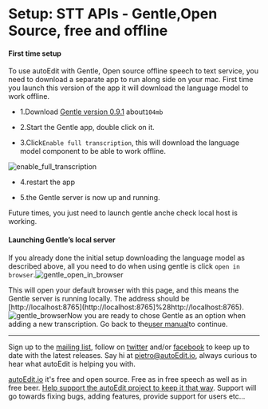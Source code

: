 # Setup: STT APIs - Gentle,Open Source, free and offline

#### First time setup

To use autoEdit with Gentle, Open source offline speech to text service, you need to download a separate app to run along side on your mac. First time you launch this version of the app it will download the language model to work offline.

* 1.Download [Gentle version 0.9.1](https://github.com/lowerquality/gentle/releases/tag/0.9.1) about`104mb`

* 2.Start the Gentle app, double click on it.

* 3.Click`Enable full transcription`, this will download the language model component to be able to work offline.

![](http://www.autoedit.io/img/gentle_enable_full_transcription.png "enable\_full\_transcription")

* 4.restart the app

* 5.the Gentle server is now up and running.

Future times, you just need to launch gentle anche check local host is working.

#### Launching Gentle’s local server

If you already done the initial setup downloading the language model as described above, all you need to do when using gentle is click `open in browser`.![](http://www.autoedit.io/img/gentle_open_in_browser.png "gentle\_open\_in\_browser")

This will open your default browser with this page, and this means the Gentle server is running locally. The address should be [http://localhost:8765](http://localhost:8765]%28http://localhost:8765\).![](http://www.autoedit.io/img/gentle_browser.png " gentle\_browser")Now you are ready to chose Gentle as an option when adding a new transcription. Go back to the[user manual](http://www.autoedit.io/user_manual/usage.html)to continue.


---
<!--Donation notice -->

Sign up to the [mailing list](http://eepurl.com/cMzwSX), follow on [twitter](http://twitter.com/autoEdit2) and/or [facebook](https://www.facebook.com/autoEdit.io/) to keep up to date with the latest releases. Say hi at <a href="mailto:pietro@autoEdit.io?Subject=Hello" target="_top">pietro@autoEdit.io</a>, always curious to hear what autoEdit is helping you with.

[autoEdit.io](www.autoEdit.io) it's free and open source. Free as in free speech as well as in free beer.  [Help support the autoEdit project to keep it that way](https://donorbox.org/c9762eef-0e08-468e-90cb-2d00643697f8?recurring=true). Support will go towards fixing bugs, adding features, provide support for users etc...
